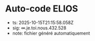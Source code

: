 # Auto-code ELIOS
- ts: 2025-10-15T21:15:58.058Z
- sig: ∞.je.toi.nous.432.528
- note: fichier généré automatiquement